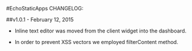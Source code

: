 #EchoStaticApps CHANGELOG:

##v1.0.1 - February 12, 2015

* Inline text editor was moved from the client widget into the
  dashboard.

* In order to prevent XSS vectors we employed filterContent method.
